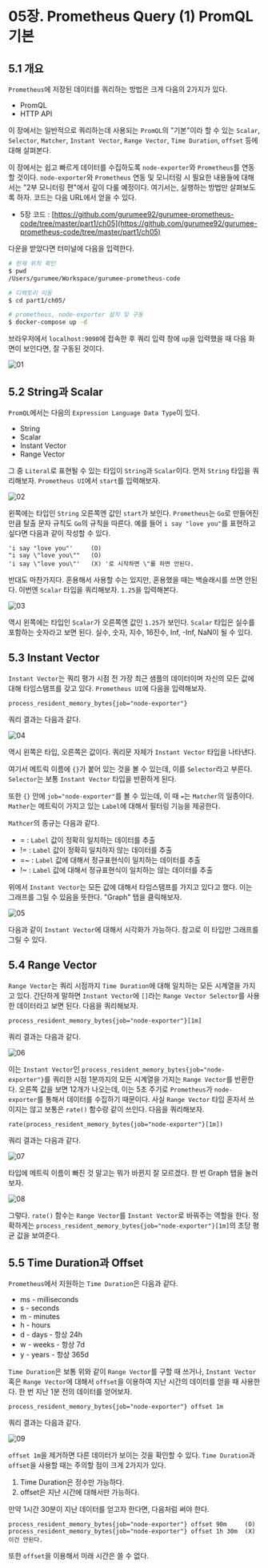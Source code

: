 # 05장. Prometheus Query (1) PromQL 기본

## 5.1 개요

`Prometheus`에 저장된 데이터를 쿼리하는 방법은 크게 다음의 2가지가 있다.

* PromQL
* HTTP API

이 장에서는 일반적으로 쿼리하는데 사용되는 `PromQL`의 "기본"이라 할 수 있는 `Scalar`, `Selector`, `Matcher`, `Instant Vector`, `Range Vector`, `Time Duration`, `offset` 등에 대해 살펴본다.
 
이 장에서는 쉽고 빠르게 데이터를 수집하도록 `node-exporter`와 `Prometheus`를 연동할 것이다. `node-exporter`와 `Prometheus` 연동 및 모니터링 시 필요한 내용들에 대해서는 "2부 모니터링 편"에서 깊이 다룰 예정이다. 여기서는, 실행하는 방법만 살펴보도록 하자. 코드는 다음 URL에서 얻을 수 있다.

* 5장 코드 : [https://github.com/gurumee92/gurumee-prometheus-code/tree/master/part1/ch05](https://github.com/gurumee92/gurumee-prometheus-code/tree/master/part1/ch05) 

다운을 받았다면 터미널에 다음을 입력한다.

```bash
# 현재 위치 확인
$ pwd
/Users/gurumee/Workspace/gurumee-prometheus-code

# 디렉토리 이동
$ cd part1/ch05/

# prometheus, node-exporter 설치 및 구동
$ docker-compose up -d
```

브라우저에서 `localhost:9090`에 접속한 후 쿼리 입력 창에 `up`을 입력했을 때 다음 화면이 보인다면, 잘 구동된 것이다.

![01](./01.png)

## 5.2 String과 Scalar

`PromQL`에서는 다음의 `Expression Language Data Type`이 있다.

* String
* Scalar
* Instant Vector
* Range Vector

그 중 `Literal`로 표현될 수 있는 타입이 `String`과 `Scalar`이다. 먼저 `String` 타입을 쿼리해보자. `Prometheus UI`에서 `start`를 입력해보자.

![02](./02.png)

왼쪽에는 타입인 `String` 오른쪽엔 값인 `start`가 보인다. `Prometheus`는 `Go`로 만들어진만큼 탈출 문자 규칙도 `Go`의 규칙을 따른다. 예를 들어 `i say "love you"`를 표현하고 싶다면 다음과 같이 작성할 수 있다.

```
'i say "love you"'     (O)
"i say \"love you\""   (O)
'i say \"love you\"'   (X) '로 시작하면 \"를 하면 안된다.
```

반대도 마찬가지다. 혼용해서 사용할 수는 있지만, 혼용했을 때는 백슬래시를 쓰면 안된다. 이번엔 `Scalar` 타입을 쿼리해보자. `1.25`을 입력해본다.

![03](./03.png)

역시 왼쪽에는 타입인 `Scalar`가 오른쪽엔 값인 `1.25`가 보인다. `Scalar` 타입은 실수를 포함하는 숫자라고 보면 된다. 실수, 숫자, 지수, 16진수, Inf, -Inf, NaN이 될 수 있다.

## 5.3 Instant Vector

`Instant Vector`는 쿼리 평가 시점 전 가장 최근 샘플의 데이터이며 자신의 모든 값에 대해 타임스탬프를 갖고 있다. `Prometheus UI`에 다음을 입력해보자.

```
process_resident_memory_bytes{job="node-exporter"}
```

쿼리 결과는 다음과 같다.

![04](./04.png)

역시 왼쪽은 타입, 오른쪽은 값이다. 쿼리문 자체가 `Instant Vector` 타입을 나타낸다. 

여기서 메트릭 이름에 `{}`가 붙어 있는 것을 볼 수 있는데, 이를 `Selector`라고 부른다. `Selector`는 보통 `Instant Vector` 타입을 반환하게 된다. 

또한 `{}` 안에 `job="node-exporter"`를 볼 수 있는데, 이 때 `=`는 `Matcher`의 일종이다. `Mather`는 메트릭이 가지고 있는 `Label`에 대해서 필터링 기능을 제공한다. 

`Mathcer`의 종규는 다음과 같다.

* = : `Label` 값이 정확히 일치하는 데이터를 추출
* != : `Label` 값이 정확히 일치하지 않는 데이터를 추출
* =~ : `Label` 값에 대해서 정규표현식이 일치하는 데이터를 추출
* !~ : `Label` 값에 대해서 정규표현식이 일치하는 않는 데이터를 추출

위에서 `Instant Vector`는 모든 값에 대해서 타임스탬프를 가지고 있다고 했다. 이는 그래프를 그릴 수 있음을 뜻한다. "Graph" 탭을 클릭해보자.

![05](./05.png)

다음과 같이 `Instant Vector`에 대해서 시각화가 가능하다. 참고로 이 타입만 그래프를 그릴 수 있다.

## 5.4 Range Vector

`Range Vector`는 쿼리 시점까지 `Time Duration`에 대해 일치하는 모든 시계열을 가지고 있다. 간단하게 말하면 `Instant Vector`에 `[]`라는 `Range Vector Selector`를 사용한 데이터라고 보면 된다. 다음을 쿼리해보자.

```
process_resident_memory_bytes{job="node-exporter"}[1m]
```

쿼리 결과는 다음과 같다.

![06](./06.png)

이는 `Instant Vector`인 `process_resident_memory_bytes{job="node-exporter"}`를 쿼리한 시점 1분까지의 모든 시계열을 가지는 `Range Vector`를 반환한다. 오른쪽 값을 보면 12개가 나오는데, 이는 5초 주기로 `Prometheus`가 `node-exporter`를 통해서 데이터를 수집하기 때문이다. 사실 `Range Vector` 타입 혼자서 쓰이지는 않고 보통은 `rate()` 함수랑 같이 쓰인다. 다음을 쿼리해보자.

```
rate(process_resident_memory_bytes{job="node-exporter"}[1m])
```

쿼리 결과는 다음과 같다.

![07](./07.png)

타입에 메트릭 이름이 빠진 것 말고는 뭐가 바뀐지 잘 모르겠다. 한 번 Graph 탭을 눌러보자. 

![08](./08.png)

그렇다. `rate()` 함수는 `Range Vector`를 `Instant Vector`로 바꿔주는 역할을 한다. 정확하게는 `process_resident_memory_bytes{job="node-exporter"}[1m]`의 초당 평균 값을 보여준다.

## 5.5 Time Duration과 Offset

`Prometheus`에서 지원하는 `Time Duration`은 다음과 같다.

* ms - milliseconds
* s - seconds
* m - minutes
* h - hours
* d - days - 항상 24h
* w - weeks - 항상 7d
* y - years - 항상 365d

`Time Duration`은 보통 위와 같이 `Range Vector`를 구할 때 쓰거나, `Instant Vector` 혹은 `Range Vector`에 대해서 `offset`을 이용하여 지난 시간의 데이터를 얻을 때 사용한다. 한 번 지난 1분 전의 데이터를 얻어보자.

```
process_resident_memory_bytes{job="node-exporter"} offset 1m
```

쿼리 결과는 다음과 같다.

![09](./09.png)

`offset 1m`을 제거하면 다른 데이터가 보이는 것을 확인할 수 있다. `Time Duration`과 `offset`을 사용할 때는 주의할 점이 크게 2가지가 있다.

1. Time Duration은 정수만 가능하다.
2. offset은 지난 시간에 대해서만 가능하다.

만약 1시간 30분이 지난 데이터를 얻고자 한다면, 다음처럼 써야 한다.

```
process_resident_memory_bytes{job="node-exporter"} offset 90m     (O)
process_resident_memory_bytes{job="node-exporter"} offset 1h 30m  (X) 이건 안된다.
```

또한 `offset`을 이용해서 미래 시간은 쓸 수 없다.
